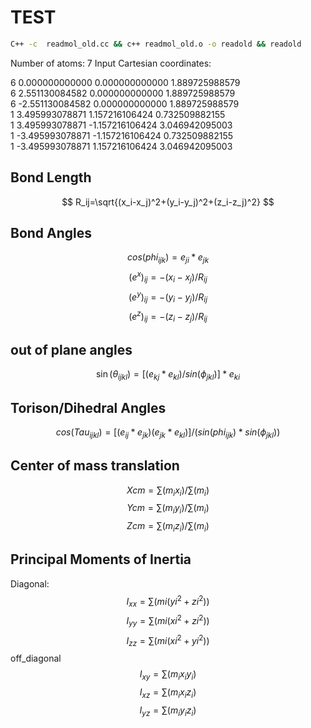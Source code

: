 # TEST
```sh
C++ -c  readmol_old.cc && c++ readmol_old.o -o readold && readold
```
Number of atoms: 7 
Input Cartesian coordinates: 

6       0.000000000000       0.000000000000       1.889725988579  
6       2.551130084582       0.000000000000       1.889725988579  
6      -2.551130084582       0.000000000000       1.889725988579  
1       3.495993078871       1.157216106424       0.732509882155  
1       3.495993078871      -1.157216106424       3.046942095003  
1      -3.495993078871      -1.157216106424       0.732509882155  
1      -3.495993078871       1.157216106424       3.046942095003  



## Bond Length
$$
R_ij=\sqrt{(x_i-x_j)^2+(y_i-y_j)^2+(z_i-z_j)^2}
$$
## Bond Angles
$$
cos(phi_{ijk})=e_{ji}*e_{jk}
$$
$$
(e^x)_{ij}=-(x_i-x_j)/R_{ij}
$$
$$
(e^y)_{ij}=-(y_i-y_j)/R_{ij}
$$
$$
(e^z)_{ij}=-(z_i-z_j)/R_{ij}
$$
## out of plane angles
$$
\sin(\theta_{ijkl})=[(e_{kj}*e_{kl})/sin(\phi_{jkl})]*e_{ki}
$$
## Torison/Dihedral Angles
$$
cos(Tau_{ijkl})=[(e_{ij}*e_{jk})(e_{jk}*e_{kl})]/(sin(phi_{ijk})*sin(\phi_{jkl}))
$$
## Center of mass translation
$$
Xcm = \sum(m_ix_i)/\sum(m_i)
$$
$$
Ycm = \sum(m_iy_i)/\sum(m_i)  
$$
$$
Zcm = \sum(m_iz_i)/\sum(m_i)  
$$
## Principal Moments of Inertia

Diagonal:
$$
I_{xx}=\sum(mi(yi^2+zi^2))
$$
$$
I_{yy}=\sum(mi(xi^2+zi^2))
$$
$$
I_{zz}=\sum(mi(xi^2+yi^2))
$$
off_diagonal
$$
I_{xy}=\sum(m_ix_iy_i)
$$
$$
I_{xz}=\sum(m_ix_iz_i)
$$
$$
I_{yz}=\sum(m_iy_iz_i)
$$


